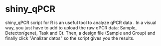 # shiny_qPCR
shiny_qPCR script for R is an useful tool to analyze qPCR data . In a visual way, you just have to add to upload the raw qPCR data: Sample, Detector(gene), Task and Ct. Then, a design file (Sample and Group) and finally click "Analizar datos" so the script gives you the results.
